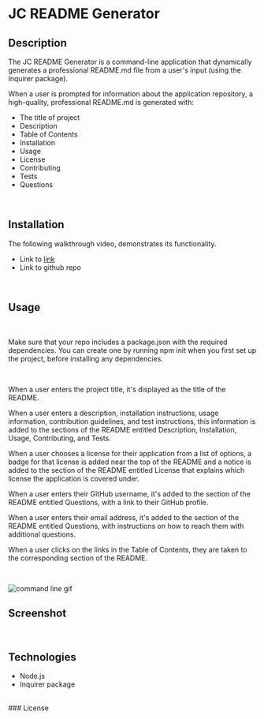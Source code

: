 # JC README Generator

## Description

The JC README Generator is a command-line application that dynamically generates a professional README.md file from a user's input (using the Inquirer package).

When a user is prompted for information about the application repository, a high-quality, professional README.md is generated with:

- The title of project
- Description
- Table of Contents
- Installation
- Usage
- License
- Contributing
- Tests
- Questions




<br>

## Installation


The following walkthrough video, demonstrates its functionality.

- Link to [link](https://drive.google.com/file...)
- Link to github repo

<br>

## Usage
<br>

Make sure that your repo includes a package.json with the required dependencies. You can create one by running npm init when you first set up the project, before installing any dependencies.




<br>

When a user enters the project title, it's displayed as the title of the README.

When a user enters a description, installation instructions, usage information, contribution guidelines, and test instructions, this information is added to the sections of the README entitled Description, Installation, Usage, Contributing, and Tests.

When a user chooses a license for their application from a list of options, a badge for that license is added near the top of the README and a notice is added to the section of the README entitled License that explains which license the application is covered under.

When a user enters their GitHub username, it's added to the section of the README entitled Questions, with a link to their GitHub profile.

When a user enters their email address, it's added to the section of the README entitled Questions, with instructions on how to reach them with additional questions.

When a user clicks on the links in the Table of Contents, they are taken to the corresponding section of the README.




<br>

![command line gif](assets/)

<!-- "

-you'll need TWO total README.MD files for your challenge

One README.MD is generated by your inquirer/console commands and then committed to the repository

The second README.MD is for your challenge and will include links to to the repo and video link
" -->



## Screenshot

<br>

## Technologies

- Node.js
- Inquirer package


<br>
### License
<br>

